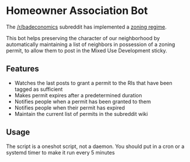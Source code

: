 # Homeowner Association Bot

The [/r/badeconomics](https://www.reddit.com/r/badeconomics/) subreddit has
implemented a [zoning
regime](https://www.reddit.com/r/badeconomics/comments/cccui4/exclusionary_zoning_is_coming_to_rbadeconomics/).

This bot helps preserving the character of our neighborhood by automatically
maintaining a list of neighbors in possession of a zoning permit, to allow them
to post in the Mixed Use Development sticky.

## Features

- Watches the last posts to grant a permit to the RIs that have been tagged as
  sufficient
- Makes permit expires after a predetermined duration
- Notifies people when a permit has been granted to them
- Notifies people when their permit has expired
- Maintain the current list of permits in the subreddit wiki


## Usage

The script is a oneshot script, not a daemon. You should put in a cron or a
systemd timer to make it run every 5 minutes
